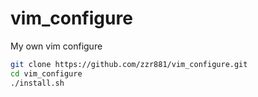 vim_configure
=============

My own vim configure

```bash
git clone https://github.com/zzr881/vim_configure.git
cd vim_configure
./install.sh
```
